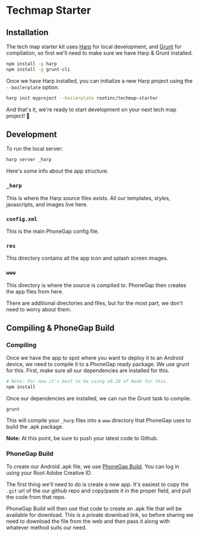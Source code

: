 # Techmap Starter

## Installation
The tech map starter kit uses [Harp](https://harpjs.com/) for local development, and [Grunt](http://gruntjs.com/) for compilation, so first we'll need to make sure we have Harp & Grunt installed.

```sh
npm install -g harp
npm install -g grunt-cli
```

Once we have Harp installed, you can initialize a new Harp project using the `--boilerplate` option.

```sh
harp init myproject --boilerplate rootinc/techmap-starter
```

And that's it, we're ready to start development on your next tech map project! :tada:


## Development

To run the local server:

```sh
harp server _harp
```

Here's some info about the app structure.

### `_harp`
This is where the Harp source files exists. All our templates, styles, javascripts, and images live here.

### `config.xml`
This is the main PhoneGap config file.

### `res`
This directory contains all the app icon and splash screen images.

### `www`
This directory is where the source is compiled to. PhoneGap then creates the app files from here.

There are additional directories and files, but for the most part, we don't need to worry about them.

## Compiling & PhoneGap Build

### Compiling

Once we have the app to spot where you want to deploy it to an Android device, we need to compile it to a PhoneGap ready package. We use grunt for this. First, make sure all our dependencies are installed for this.

```sh
# Note: For now it's best to be using v0.10 of Node for this.
npm install
```

Once our dependencies are installed, we can run the Grunt task to compile.
```
grunt
```

This will compile your `_harp` files into a `www` directory that PhoneGap uses to build the .apk package. 

**Note:** At this point, be sure to push your latest code to Github.

### PhoneGap Build

To create our Android .apk file, we use [PhoneGap Build](https://build.phonegap.com/). You can log in using your Root Adobe Creative ID.

The first thing we'll need to do is create a new app. It's easiest to copy the `.git` url of the our github repo and copy/paste it in the proper field, and pull the code from that repo.

PhoneGap Build will then use that code to create an .apk file that will be available for download. This is a private download link, so before sharing we need to download the file from the web and then pass it along with whatever method suits our need.